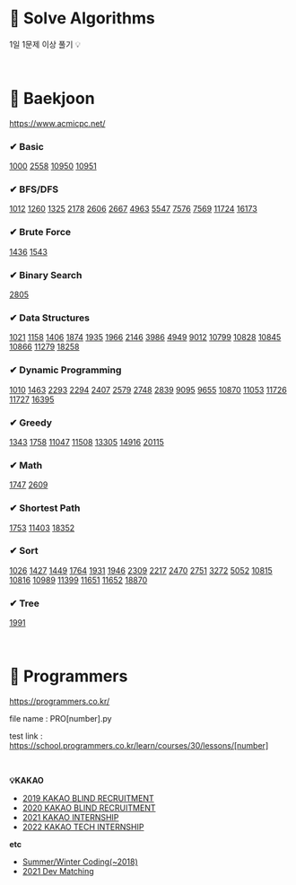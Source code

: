 # 📝 Solve Algorithms

1일 1문제 이상 풀기 💡

<br>

# 📌 Baekjoon
https://www.acmicpc.net/

### ✔ Basic
[1000](https://github.com/jujuwon/algorithm/blob/main/baekjoon/BJ1000)
[2558](https://github.com/jujuwon/algorithm/blob/main/baekjoon/BJ2558)
[10950](https://github.com/jujuwon/algorithm/blob/main/baekjoon/BJ10950)
[10951](https://github.com/jujuwon/algorithm/blob/main/baekjoon/BJ10951)

### ✔ BFS/DFS
[1012](https://github.com/jujuwon/algorithm/blob/main/baekjoon/BJ1012)
[1260](https://github.com/jujuwon/algorithm/blob/main/baekjoon/BJ1260)
[1325](https://github.com/jujuwon/algorithm/blob/main/baekjoon/BJ1325)
[2178](https://github.com/jujuwon/algorithm/blob/main/baekjoon/BJ2178)
[2606](https://github.com/jujuwon/algorithm/blob/main/baekjoon/BJ2606)
[2667](https://github.com/jujuwon/algorithm/blob/main/baekjoon/BJ2667)
[4963](https://github.com/jujuwon/algorithm/blob/main/baekjoon/BJ4963)
[5547](https://github.com/jujuwon/algorithm/blob/main/baekjoon/BJ5547)
[7576](https://github.com/jujuwon/algorithm/blob/main/baekjoon/BJ7576)
[7569](https://github.com/jujuwon/algorithm/blob/main/baekjoon/BJ7569)
[11724](https://github.com/jujuwon/algorithm/blob/main/baekjoon/BJ11724)
[16173](https://github.com/jujuwon/algorithm/blob/main/baekjoon/BJ16173)

### ✔ Brute Force
[1436](https://github.com/jujuwon/algorithm/blob/main/baekjoon/BJ1436)
[1543](https://github.com/jujuwon/algorithm/blob/main/baekjoon/BJ1543)

### ✔ Binary Search
[2805](https://github.com/jujuwon/algorithm/blob/main/baekjoon/BJ2805)

### ✔ Data Structures
[1021](https://github.com/jujuwon/algorithm/blob/main/baekjoon/BJ1021)
[1158](https://github.com/jujuwon/algorithm/blob/main/baekjoon/BJ1158)
[1406](https://github.com/jujuwon/algorithm/blob/main/baekjoon/BJ1406)
[1874](https://github.com/jujuwon/algorithm/blob/main/baekjoon/BJ1874)
[1935](https://github.com/jujuwon/algorithm/blob/main/baekjoon/BJ1935)
[1966](https://github.com/jujuwon/algorithm/blob/main/baekjoon/BJ1966)
[2146](https://github.com/jujuwon/algorithm/blob/main/baekjoon/BJ2146)
[3986](https://github.com/jujuwon/algorithm/blob/main/baekjoon/BJ3986)
[4949](https://github.com/jujuwon/algorithm/blob/main/baekjoon/BJ4949)
[9012](https://github.com/jujuwon/algorithm/blob/main/baekjoon/BJ9012)
[10799](https://github.com/jujuwon/algorithm/blob/main/baekjoon/BJ10799)
[10828](https://github.com/jujuwon/algorithm/blob/main/baekjoon/BJ10828)
[10845](https://github.com/jujuwon/algorithm/blob/main/baekjoon/BJ10845)
[10866](https://github.com/jujuwon/algorithm/blob/main/baekjoon/BJ10866)
[11279](https://github.com/jujuwon/algorithm/blob/main/baekjoon/BJ11279)
[18258](https://github.com/jujuwon/algorithm/blob/main/baekjoon/BJ18258)

### ✔ Dynamic Programming
[1010](https://github.com/jujuwon/algorithm/blob/main/baekjoon/BJ1010)
[1463](https://github.com/jujuwon/algorithm/blob/main/baekjoon/BJ1463)
[2293](https://github.com/jujuwon/algorithm/blob/main/baekjoon/BJ2293)
[2294](https://github.com/jujuwon/algorithm/blob/main/baekjoon/BJ2294)
[2407](https://github.com/jujuwon/algorithm/blob/main/baekjoon/BJ2407)
[2579](https://github.com/jujuwon/algorithm/blob/main/baekjoon/BJ2579)
[2748](https://github.com/jujuwon/algorithm/blob/main/baekjoon/BJ2748)
[2839](https://github.com/jujuwon/algorithm/blob/main/baekjoon/BJ2839)
[9095](https://github.com/jujuwon/algorithm/blob/main/baekjoon/BJ9095)
[9655](https://github.com/jujuwon/algorithm/blob/main/baekjoon/BJ9655)
[10870](https://github.com/jujuwon/algorithm/blob/main/baekjoon/BJ10870)
[11053](https://github.com/jujuwon/algorithm/blob/main/baekjoon/BJ11053)
[11726](https://github.com/jujuwon/algorithm/blob/main/baekjoon/BJ11726)
[11727](https://github.com/jujuwon/algorithm/blob/main/baekjoon/BJ11727)
[16395](https://github.com/jujuwon/algorithm/blob/main/baekjoon/BJ16395)

### ✔ Greedy
[1343](https://github.com/jujuwon/algorithm/blob/main/baekjoon/BJ1343)
[1758](https://github.com/jujuwon/algorithm/blob/main/baekjoon/BJ1758)
[11047](https://github.com/jujuwon/algorithm/blob/main/baekjoon/BJ11047)
[11508](https://github.com/jujuwon/algorithm/blob/main/baekjoon/BJ11508)
[13305](https://github.com/jujuwon/algorithm/blob/main/baekjoon/BJ13305)
[14916](https://github.com/jujuwon/algorithm/blob/main/baekjoon/BJ14916)
[20115](https://github.com/jujuwon/algorithm/blob/main/baekjoon/BJ20115)

### ✔ Math
[1747](https://github.com/jujuwon/algorithm/blob/main/baekjoon/BJ1747)
[2609](https://github.com/jujuwon/algorithm/blob/main/baekjoon/BJ2609)

### ✔ Shortest Path
[1753](https://github.com/jujuwon/algorithm/blob/main/baekjoon/BJ1753)
[11403](https://github.com/jujuwon/algorithm/blob/main/baekjoon/BJ11403)
[18352](https://github.com/jujuwon/algorithm/blob/main/baekjoon/BJ18352)

### ✔ Sort
[1026](https://github.com/jujuwon/algorithm/blob/main/baekjoon/BJ1026)
[1427](https://github.com/jujuwon/algorithm/blob/main/baekjoon/BJ1427)
[1449](https://github.com/jujuwon/algorithm/blob/main/baekjoon/BJ1449)
[1764](https://github.com/jujuwon/algorithm/blob/main/baekjoon/BJ1764)
[1931](https://github.com/jujuwon/algorithm/blob/main/baekjoon/BJ1931)
[1946](https://github.com/jujuwon/algorithm/blob/main/baekjoon/BJ1946)
[2309](https://github.com/jujuwon/algorithm/blob/main/baekjoon/BJ2309)
[2217](https://github.com/jujuwon/algorithm/blob/main/baekjoon/BJ2217)
[2470](https://github.com/jujuwon/algorithm/blob/main/baekjoon/BJ2470)
[2751](https://github.com/jujuwon/algorithm/blob/main/baekjoon/BJ2751)
[3272](https://github.com/jujuwon/algorithm/blob/main/baekjoon/BJ3272)
[5052](https://github.com/jujuwon/algorithm/blob/main/baekjoon/BJ5052)
[10815](https://github.com/jujuwon/algorithm/blob/main/baekjoon/BJ10815)
[10816](https://github.com/jujuwon/algorithm/blob/main/baekjoon/BJ10816)
[10989](https://github.com/jujuwon/algorithm/blob/main/baekjoon/BJ10989)
[11399](https://github.com/jujuwon/algorithm/blob/main/baekjoon/BJ11399)
[11651](https://github.com/jujuwon/algorithm/blob/main/baekjoon/BJ11651)
[11652](https://github.com/jujuwon/algorithm/blob/main/baekjoon/BJ11652)
[18870](https://github.com/jujuwon/algorithm/blob/main/baekjoon/BJ18870)

### ✔ Tree
[1991](https://github.com/jujuwon/algorithm/blob/main/baekjoon/BJ1991)

<br>

# 📌 Programmers
https://programmers.co.kr/


file name : PRO[number].py

test link : https://school.programmers.co.kr/learn/courses/30/lessons/[number]

<br>

**💡KAKAO**
- [2019 KAKAO BLIND RECRUITMENT](https://github.com/jujuwon/algorithm/blob/main/programmers/2019_KAKAO_BLIND_RECRUITMENT)
- [2020 KAKAO BLIND RECRUITMENT](https://github.com/jujuwon/algorithm/blob/main/programmers/2020_KAKAO_BLIND_RECRUITMENT)
- [2021 KAKAO INTERNSHIP](https://github.com/jujuwon/algorithm/blob/main/programmers/2021_KAKAO_INTERNSHIP)
- [2022 KAKAO TECH INTERNSHIP](https://github.com/jujuwon/algorithm/blob/main/programmers/2022_KAKAO_TECH_INTERNSHIP)
  
**etc**
- [Summer/Winter Coding(~2018)](https://github.com/jujuwon/algorithm/blob/main/programmers/Summer-Winter_Coding(~2018))
- [2021 Dev Matching](https://github.com/jujuwon/algorithm/blob/main/programmers/2021_Dev-Matching)